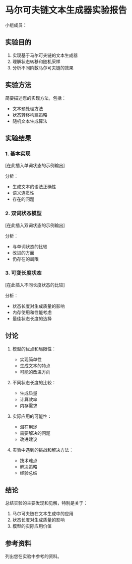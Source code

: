 # 马尔可夫链文本生成器实验报告

小组成员：

## 实验目的

1. 实现基于马尔可夫链的文本生成器
2. 理解状态转移和随机采样
3. 分析不同阶数马尔可夫链的效果

## 实验方法

简要描述您的实现方法，包括：
- 文本预处理方法
- 状态转移构建策略
- 随机文本生成算法

## 实验结果

### 1. 基本实现

[在此插入单词状态的示例输出]

分析：
- 生成文本的语法正确性
- 语义连贯性
- 存在的问题

### 2. 双词状态模型

[在此插入双词状态的示例输出]

分析：
- 与单词状态的比较
- 改进的方面
- 仍存在的局限

### 3. 可变长度状态

[在此插入不同长度状态的比较]

分析：
- 状态长度对生成质量的影响
- 内存使用和性能考虑
- 最佳状态长度的选择

## 讨论

1. 模型的优点和局限性：
   - 实现简单性
   - 生成文本的特点
   - 可能的改进方向

2. 不同状态长度的比较：
   - 生成质量
   - 计算效率
   - 内存需求

3. 实际应用的可能性：
   - 潜在用途
   - 需要解决的问题
   - 改进建议

4. 实验中遇到的挑战和解决方法：
   - 技术难点
   - 解决策略
   - 经验总结

## 结论

总结实验的主要发现和见解，特别是关于：
1. 马尔可夫链在文本生成中的应用
2. 状态长度对生成质量的影响
3. 模型的实际应用价值

## 参考资料

列出您在实验中参考的资料。